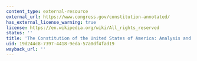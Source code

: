 ```yaml
---
content_type: external-resource
external_url: https://www.congress.gov/constitution-annotated/
has_external_license_warning: true
license: https://en.wikipedia.org/wiki/All_rights_reserved
status: ''
title: 'The Constitution of the United States of America: Analysis and Interpretation'
uid: 19d244c8-7397-4418-9eda-57a0df4fad19
wayback_url: ''
---
```

